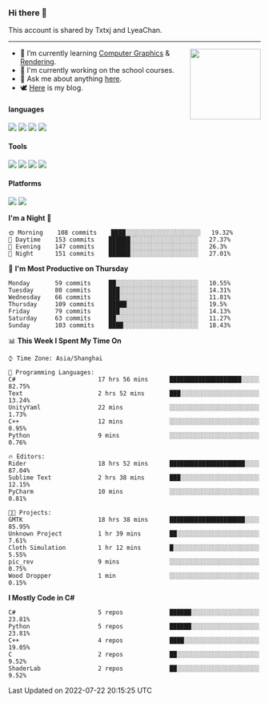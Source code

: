 ### Hi there 👋

This account is shared by Txtxj and LyeaChan.

---

<img align="right" height="141" src="https://github-readme-stats.vercel.app/api?username=txtxj&theme=tokyonight&show_icons=true&count_private=true">

- 🌱 I’m currently learning [Computer Graphics](https://github.com/txtxj/GAMES101) & [Rendering](https://github.com/txtxj/GAMES202).
- 🐶 I'm currently working on the school courses.
- 💬 Ask me about anything [here](https://github.com/txtxj/txtxj/issues).
- 🕊️ [Here](https://txtxj.top) is my blog.

#### languages

![](https://img.shields.io/badge/C++-00599C?logo=cplusplus&logoColor=fff)
![](https://img.shields.io/badge/Python-3e74a2?logo=python&logoColor=fff)
![](https://img.shields.io/badge/C%23-239120?logo=csharp&logoColor=fff)
![](https://img.shields.io/badge/C-A8B9CC?logo=c&logoColor=555)


#### Tools

![](https://img.shields.io/badge/JetBrains-000000?logo=jetbrains&logoColor=fff)
![](https://img.shields.io/badge/Unity-FFFFFF?logo=unity&logoColor=000)
![](https://img.shields.io/badge/SublimeText_3-FF9800?logo=sublimetext&logoColor=fff)
![](https://img.shields.io/badge/Blender-F5792A?logo=blender&logoColor=fff)


#### Platforms

![](https://img.shields.io/badge/Windows_10-0078D6?logo=windows&logoColor=fff)
![](https://img.shields.io/badge/Ubuntu_20.04-E95420?logo=ubuntu&logoColor=fff)


<!--START_SECTION:waka-->
**I'm a Night 🦉** 

```text
🌞 Morning    108 commits    ████░░░░░░░░░░░░░░░░░░░░░   19.32% 
🌆 Daytime    153 commits    ██████░░░░░░░░░░░░░░░░░░░   27.37% 
🌃 Evening    147 commits    ██████░░░░░░░░░░░░░░░░░░░   26.3% 
🌙 Night      151 commits    ██████░░░░░░░░░░░░░░░░░░░   27.01%

```
📅 **I'm Most Productive on Thursday** 

```text
Monday       59 commits     ██░░░░░░░░░░░░░░░░░░░░░░░   10.55% 
Tuesday      80 commits     ███░░░░░░░░░░░░░░░░░░░░░░   14.31% 
Wednesday    66 commits     ███░░░░░░░░░░░░░░░░░░░░░░   11.81% 
Thursday     109 commits    █████░░░░░░░░░░░░░░░░░░░░   19.5% 
Friday       79 commits     ███░░░░░░░░░░░░░░░░░░░░░░   14.13% 
Saturday     63 commits     ██░░░░░░░░░░░░░░░░░░░░░░░   11.27% 
Sunday       103 commits    ████░░░░░░░░░░░░░░░░░░░░░   18.43%

```


📊 **This Week I Spent My Time On** 

```text
⌚︎ Time Zone: Asia/Shanghai

💬 Programming Languages: 
C#                       17 hrs 56 mins      ████████████████████░░░░░   82.75% 
Text                     2 hrs 52 mins       ███░░░░░░░░░░░░░░░░░░░░░░   13.24% 
UnityYaml                22 mins             ░░░░░░░░░░░░░░░░░░░░░░░░░   1.73% 
C++                      12 mins             ░░░░░░░░░░░░░░░░░░░░░░░░░   0.95% 
Python                   9 mins              ░░░░░░░░░░░░░░░░░░░░░░░░░   0.76%

🔥 Editors: 
Rider                    18 hrs 52 mins      █████████████████████░░░░   87.04% 
Sublime Text             2 hrs 38 mins       ███░░░░░░░░░░░░░░░░░░░░░░   12.15% 
PyCharm                  10 mins             ░░░░░░░░░░░░░░░░░░░░░░░░░   0.81%

🐱‍💻 Projects: 
GMTK                     18 hrs 38 mins      █████████████████████░░░░   85.95% 
Unknown Project          1 hr 39 mins        ██░░░░░░░░░░░░░░░░░░░░░░░   7.61% 
Cloth Simulation         1 hr 12 mins        █░░░░░░░░░░░░░░░░░░░░░░░░   5.55% 
pic_rev                  9 mins              ░░░░░░░░░░░░░░░░░░░░░░░░░   0.75% 
Wood Dropper             1 min               ░░░░░░░░░░░░░░░░░░░░░░░░░   0.15%

```

**I Mostly Code in C#** 

```text
C#                       5 repos             ██████░░░░░░░░░░░░░░░░░░░   23.81% 
Python                   5 repos             ██████░░░░░░░░░░░░░░░░░░░   23.81% 
C++                      4 repos             ████░░░░░░░░░░░░░░░░░░░░░   19.05% 
C                        2 repos             ██░░░░░░░░░░░░░░░░░░░░░░░   9.52% 
ShaderLab                2 repos             ██░░░░░░░░░░░░░░░░░░░░░░░   9.52%

```



 Last Updated on 2022-07-22 20:15:25 UTC
<!--END_SECTION:waka-->
